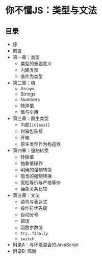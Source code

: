 # 你不懂JS：类型与文法

## 目录

* 序
* 前言
* 第一章：类型
	* 类型的重要意义
	* 内建类型
	* 值作为类型
* 第二章：值
	* Arrays
	* Strings
	* Numbers
	* 特殊值
	* 值与引用
* 第三章：原生类型
	* 内部`[[Class]]`
	* 封箱包装器
	* 开箱
	* 原生类型作为构造器
* 第四章：强制转换
	* 转换值
	* 抽象值操作
	* 明确的强制转换
	* 隐含的强制转换
	* 宽松等价与严格等价
	* 抽象关系比较
* 第五章：文法
	* 语句与表达式
	* 操作符优先级
	* 自动分号
	* 错误
	* 函数参数值
	* `try..finally`
	* `switch`
* 附录A：与环境混合的JavaScript
* 附录B: 鸣谢
